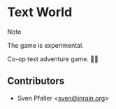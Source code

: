 # Text World

> [!NOTE]
> The game is experimental.

Co-op text adventure game. 📃✨

## Contributors

* Sven Pfaller &lt;sven@inrain.org>
